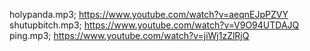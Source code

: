 holypanda.mp3; https://www.youtube.com/watch?v=aeqnEJpPZVY
shutupbitch.mp3; https://www.youtube.com/watch?v=V9O94UTDAJQ
ping.mp3; https://www.youtube.com/watch?v=jiWj1zZlRjQ